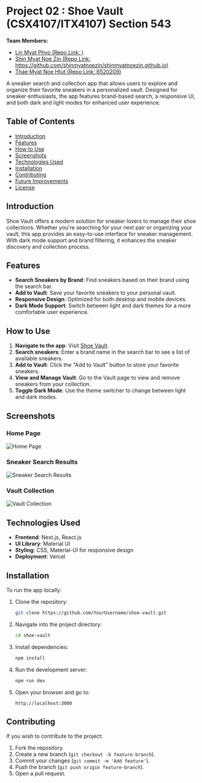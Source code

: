 # Project 02 : Shoe Vault (CSX4107/ITX4107) Section 543

**Team Members:**  
- [Lin Myat Phyo (Repo Link: )](#team-members)  
- [Shin Myat Noe Zin (Repo Link: https://github.com/shinmyatnoezin/shinmyatnoezin.github.io)](#team-members)  
- [Thae Myat Noe Htut (Repo Link: 6520209)](#team-members) 

A sneaker search and collection app that allows users to explore and organize their favorite sneakers in a personalized vault. Designed for sneaker enthusiasts, the app features brand-based search, a responsive UI, and both dark and light modes for enhanced user experience.

## Table of Contents

- [Introduction](#introduction)
- [Features](#features)
- [How to Use](#how-to-use)
- [Screenshots](#screenshots)
- [Technologies Used](#technologies-used)
- [Installation](#installation)
- [Contributing](#contributing)
- [Future Improvements](#future-improvements)
- [License](#license)

## Introduction

Shoe Vault offers a modern solution for sneaker lovers to manage their shoe collections. Whether you're searching for your next pair or organizing your vault, this app provides an easy-to-use interface for sneaker management. With dark mode support and brand filtering, it enhances the sneaker discovery and collection process.

## Features

- **Search Sneakers by Brand**: Find sneakers based on their brand using the search bar.
- **Add to Vault**: Save your favorite sneakers to your personal vault.
- **Responsive Design**: Optimized for both desktop and mobile devices.
- **Dark Mode Support**: Switch between light and dark themes for a more comfortable user experience.

## How to Use

1. **Navigate to the app**: Visit [Shoe Vault](https://shoe-vault.vercel.app/).
2. **Search sneakers**: Enter a brand name in the search bar to see a list of available sneakers.
3. **Add to Vault**: Click the "Add to Vault" button to store your favorite sneakers.
4. **View and Manage Vault**: Go to the Vault page to view and remove sneakers from your collection.
5. **Toggle Dark Mode**: Use the theme switcher to change between light and dark modes.

## Screenshots

### Home Page
![Home Page](link_to_homepage_screenshot)

### Sneaker Search Results
![Sneaker Search Results](link_to_search_results_screenshot)

### Vault Collection
![Vault Collection](link_to_vault_collection_screenshot)

## Technologies Used

- **Frontend**: Next.js, React.js
- **UI Library**: Material UI
- **Styling**: CSS, Material-UI for responsive design
- **Deployment**: Vercel

## Installation

To run the app locally:

1. Clone the repository:

   ```bash
   git clone https://github.com/YourUsername/shoe-vault.git
   ```

2. Navigate into the project directory:

   ```bash
   cd shoe-vault
   ```

3. Install dependencies:

   ```bash
   npm install
   ```

4. Run the development server:

   ```bash
   npm run dev
   ```

5. Open your browser and go to:

   ```
   http://localhost:3000
   ```

## Contributing

If you wish to contribute to the project:

1. Fork the repository.
2. Create a new branch (`git checkout -b feature-branch`).
3. Commit your changes (`git commit -m 'Add feature'`).
4. Push the branch (`git push origin feature-branch`).
5. Open a pull request.

